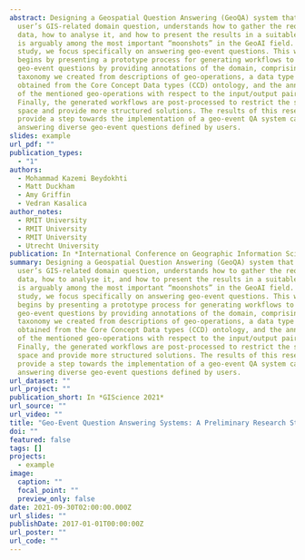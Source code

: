 ```yaml
---
abstract: Designing a Geospatial Question Answering (GeoQA) system that takes a
  user’s GIS-related domain question, understands how to gather the required
  data, how to analyse it, and how to present the results in a suitable format
  is arguably among the most important “moonshots” in the GeoAI field. In this
  study, we focus specifically on answering geo-event questions. This work
  begins by presenting a prototype process for generating workflows to answer
  geo-event questions by providing annotations of the domain, comprising a tool
  taxonomy we created from descriptions of geo-operations, a data type ontology
  obtained from the Core Concept Data types (CCD) ontology, and the annotations
  of the mentioned geo-operations with respect to the input/output pairs.
  Finally, the generated workflows are post-processed to restrict the solution
  space and provide more structured solutions. The results of this research
  provide a step towards the implementation of a geo-event QA system capable of
  answering diverse geo-event questions defined by users.
slides: example
url_pdf: ""
publication_types:
  - "1"
authors:
  - Mohammad Kazemi Beydokhti
  - Matt Duckham
  - Amy Griffin
  - Vedran Kasalica
author_notes:
  - RMIT University
  - RMIT University
  - RMIT University
  - Utrecht University
publication: In *International Conference on Geographic Information Science*
summary: Designing a Geospatial Question Answering (GeoQA) system that takes a
  user’s GIS-related domain question, understands how to gather the required
  data, how to analyse it, and how to present the results in a suitable format
  is arguably among the most important “moonshots” in the GeoAI field. In this
  study, we focus specifically on answering geo-event questions. This work
  begins by presenting a prototype process for generating workflows to answer
  geo-event questions by providing annotations of the domain, comprising a tool
  taxonomy we created from descriptions of geo-operations, a data type ontology
  obtained from the Core Concept Data types (CCD) ontology, and the annotations
  of the mentioned geo-operations with respect to the input/output pairs.
  Finally, the generated workflows are post-processed to restrict the solution
  space and provide more structured solutions. The results of this research
  provide a step towards the implementation of a geo-event QA system capable of
  answering diverse geo-event questions defined by users.
url_dataset: ""
url_project: ""
publication_short: In *GIScience 2021*
url_source: ""
url_video: ""
title: "Geo-Event Question Answering Systems: A Preliminary Research Study"
doi: ""
featured: false
tags: []
projects:
  - example
image:
  caption: ""
  focal_point: ""
  preview_only: false
date: 2021-09-30T02:00:00.000Z
url_slides: ""
publishDate: 2017-01-01T00:00:00Z
url_poster: ""
url_code: ""
---
```

